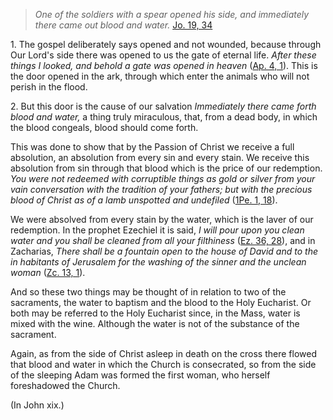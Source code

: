 
> _One of the soldiers with a spear opened his side, and immediately there came out blood and water._ [Jo. 19, 34](https://vulgata.online/bible/Jo.19?ed=DR2&vfn=DR2.Jo.19.34:vs)

1\. The gospel deliberately says opened and not wounded, because through Our Lord's side there was opened to us the gate of eternal life. _After these things I looked, and behold a gate was opened in heaven_ ([Ap. 4, 1](https://vulgata.online/bible/Ap.4?ed=DR2&vfn=DR2.Ap.4.1:vs)). This is the door opened in the ark, through which enter the animals who will not perish in the flood.

2\. But this door is the cause of our salvation _Immediately there came forth blood and water,_ a thing truly miraculous, that, from a dead body, in which the blood congeals, blood should come forth.

This was done to show that by the Passion of Christ we receive a full absolution, an absolution from every sin and every stain. We receive this absolution from sin through that blood which is the price of our redemption. _You were not redeemed with corruptible things as gold or silver from your vain conversation with the tradition of your fathers; but with the precious blood of Christ as of a lamb unspotted and undefiled_ ([1Pe. 1, 18](https://vulgata.online/bible/1Pe.1?ed=DR2&vfn=DR2.1Pe.1.18:vs)).

We were absolved from every stain by the water, which is the laver of our redemption. In the prophet Ezechiel it is said, _I will pour upon you clean water and you shall be cleaned from all your filthiness_ ([Ez. 36, 28](https://vulgata.online/bible/Ez.36?ed=DR2&vfn=DR2.Ez.36.28:vs)), and in Zacharias, _There shall be a fountain open to the house of David and to the in habitants of Jerusalem for the washing of the sinner and the unclean woman_ ([Zc. 13, 1](https://vulgata.online/bible/Zc.13?ed=DR2&vfn=DR2.Zc.13.1:vs)).

And so these two things may be thought of in relation to two of the sacraments, the water to baptism and the blood to the Holy Eucharist. Or both may be referred to the Holy Eucharist since, in the Mass, water is mixed with the wine. Although the water is not of the substance of the sacrament.

Again, as from the side of Christ asleep in death on the cross there flowed that blood and water in which the Church is consecrated, so from the side of the sleeping Adam was formed the first woman, who herself foreshadowed the Church.

(In John xix.)


